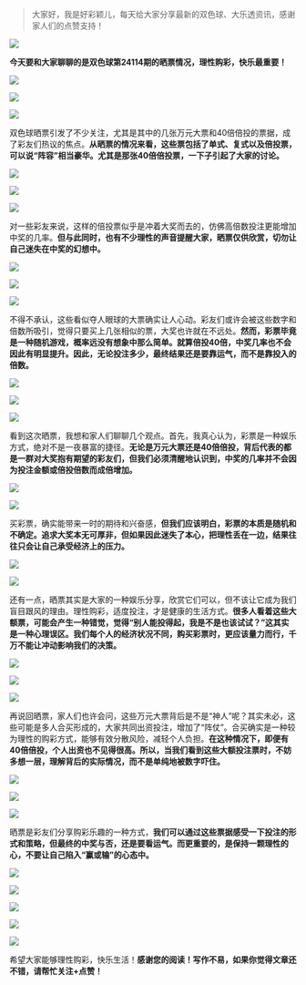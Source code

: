 > 大家好，我是好彩颖儿，每天给大家分享最新的双色球、大乐透资讯，感谢家人们的点赞支持！

![](https://cdn.jsdelivr.net/gh/wangwenjie1314/PicCDN/2024-7-11/1720660897499-image.png)

**今天要和大家聊聊的是双色球第24114期的晒票情况，理性购彩，快乐最重要！**

![](https://cdn.jsdelivr.net/gh/wangwenjie1314/PicCDN/2024-10-6/1728188907127-image.png)

![](https://cdn.jsdelivr.net/gh/wangwenjie1314/PicCDN/2024-10-6/1728188899230-image.png)


![](https://cdn.jsdelivr.net/gh/wangwenjie1314/PicCDN/2024-10-6/1728189114491-image.png)

双色球晒票引发了不少关注，尤其是其中的几张万元大票和40倍倍投的票据，成了彩友们热议的焦点。**从晒票的情况来看，这些票包括了单式、复式以及倍投票，可以说“阵容”相当豪华。尤其是那张40倍倍投票，一下子引起了大家的讨论。**


![](https://cdn.jsdelivr.net/gh/wangwenjie1314/PicCDN/2024-10-6/1728189122846-image.png)


![](https://cdn.jsdelivr.net/gh/wangwenjie1314/PicCDN/2024-10-6/1728189016160-image.png)

![](https://cdn.jsdelivr.net/gh/wangwenjie1314/PicCDN/2024-10-6/1728188955626-image.png)


对一些彩友来说，这样的倍投票似乎是冲着大奖而去的，仿佛高倍数投注更能增加中奖的几率。**但与此同时，也有不少理性的声音提醒大家，晒票仅供欣赏，切勿让自己迷失在中奖的幻想中。**


![](https://cdn.jsdelivr.net/gh/wangwenjie1314/PicCDN/2024-10-6/1728188887456-image.png)


![](https://cdn.jsdelivr.net/gh/wangwenjie1314/PicCDN/2024-10-6/1728189049997-image.png)

![](https://cdn.jsdelivr.net/gh/wangwenjie1314/PicCDN/2024-10-6/1728189038884-image.png)



不得不承认，这些看似夺人眼球的大票确实让人心动。彩友们或许会被这些数字和倍数所吸引，觉得只要买上几张相似的票，大奖也许就在不远处。**然而，彩票毕竟是一种随机游戏，概率远没有想象中那么简单。就算倍投40倍，中奖几率也不会因此有明显提升。因此，无论投注多少，最终结果还是要靠运气，而不是靠投入的倍数。**

![](https://cdn.jsdelivr.net/gh/wangwenjie1314/PicCDN/2024-10-6/1728188942879-image.png)


![](https://cdn.jsdelivr.net/gh/wangwenjie1314/PicCDN/2024-10-6/1728189025411-image.png)


![](https://cdn.jsdelivr.net/gh/wangwenjie1314/PicCDN/2024-10-6/1728188933360-image.png)


看到这次晒票，我想和家人们聊聊几个观点。首先，我真心认为，彩票是一种娱乐方式，绝对不是一夜暴富的捷径。**无论是万元大票还是40倍倍投，背后代表的都是一群对大奖抱有期望的彩友们，但我们必须清醒地认识到，中奖的几率并不会因为投注金额或倍投倍数而成倍增加。**


![](https://cdn.jsdelivr.net/gh/wangwenjie1314/PicCDN/2024-10-6/1728188925507-image.png)

![](https://cdn.jsdelivr.net/gh/wangwenjie1314/PicCDN/2024-10-6/1728188917147-image.png)

买彩票，确实能带来一时的期待和兴奋感，**但我们应该明白，彩票的本质是随机和不确定。追求大奖本无可厚非，但如果因此迷失了本心，把理性丢在一边，结果往往只会让自己承受经济上的压力。**


![](https://cdn.jsdelivr.net/gh/wangwenjie1314/PicCDN/2024-10-6/1728189133565-image.png)

![](https://cdn.jsdelivr.net/gh/wangwenjie1314/PicCDN/2024-10-6/1728189608374-image.png)


还有一点，晒票其实是大家的一种娱乐分享，欣赏它们可以，但不该让它成为我们盲目跟风的理由。理性购彩，适度投注，才是健康的生活方式。**很多人看着这些大额票，可能会产生一种错觉，觉得“别人能投得起，我是不是也该试试？”这其实是一种心理误区。我们每个人的经济状况不同，购买彩票时，更应该量力而行，千万不能让冲动影响我们的决策。**


![](https://cdn.jsdelivr.net/gh/wangwenjie1314/PicCDN/2024-10-6/1728189687834-image.png)

![](https://cdn.jsdelivr.net/gh/wangwenjie1314/PicCDN/2024-10-6/1728189680738-image.png)

![](https://cdn.jsdelivr.net/gh/wangwenjie1314/PicCDN/2024-10-6/1728189675389-image.png)

再说回晒票，家人们也许会问，这些万元大票背后是不是“神人”呢？其实未必，这些可能是多人合买形成的，大家共同出资投注，增加了“阵仗”。合买确实是一种较为理性的购彩方式，能够有效分散风险，减轻个人负担。**在这种情况下，即便有40倍倍投，个人出资也不见得很高。所以，当我们看到这些大额投注票时，不妨多想一层，理解背后的实际情况，而不是单纯地被数字吓住。**


![](https://cdn.jsdelivr.net/gh/wangwenjie1314/PicCDN/2024-10-6/1728189667790-image.png)

![](https://cdn.jsdelivr.net/gh/wangwenjie1314/PicCDN/2024-10-6/1728189654958-image.png)

![](https://cdn.jsdelivr.net/gh/wangwenjie1314/PicCDN/2024-10-6/1728189647610-image.png)



晒票是彩友们分享购彩乐趣的一种方式，**我们可以通过这些票据感受一下投注的形式和策略，但最终的中奖与否，还是要看运气。而更重要的，是保持一颗理性的心，不要让自己陷入“赢或输”的心态中。**


![](https://cdn.jsdelivr.net/gh/wangwenjie1314/PicCDN/2024-10-6/1728189637058-image.png)

![](https://cdn.jsdelivr.net/gh/wangwenjie1314/PicCDN/2024-10-6/1728189628974-image.png)

![](https://cdn.jsdelivr.net/gh/wangwenjie1314/PicCDN/2024-10-6/1728189157052-image.png)


![](https://cdn.jsdelivr.net/gh/wangwenjie1314/PicCDN/2024-10-6/1728189066032-image.png)



![](https://cdn.jsdelivr.net/gh/wangwenjie1314/PicCDN/2024-10-6/1728189148751-image.png)

希望大家能够理性购彩，快乐生活！**感谢您的阅读！写作不易，如果你觉得文章还不错，请帮忙关注+点赞！** 
















